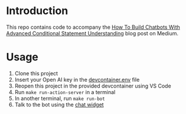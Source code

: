 # Introduction

This repo contains code to accompany the [How To Build Chatbots With Advanced Conditional Statement Understanding]() blog post on Medium.

# Usage

1. Clone this project
2. Insert your Open AI key in the [devcontainer.env](.devcontainer/devcontainer.env) file
3. Reopen this project in the provided devcontainer using VS Code
4. Run `make run-action-server` in a terminal
5. In another terminal, run `make run-bot`
6. Talk to the bot using the [chat widget](ui/bot_ui.html)
